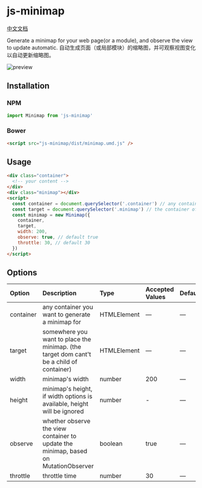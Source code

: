 # js-minimap

[中文文档](https://github.com/hx24/js-minimap/blob/master/README-CN.md)

Generate a minimap for your web page(or a module), and observe the view to update automatic.
自动生成页面（或局部模块）的缩略图，并可观察视图变化以自动更新缩略图。

![preview](https://qnm.hunliji.com/FtjaiZMwrepSyKiB33s9KhHrZk9J)

## Installation

### NPM

```javascript
import Minimap from 'js-minimap'
```

### Bower

```html
<script src="js-minimap/dist/minimap.umd.js" />
```

## Usage

```html
<div class="container">
  <!-- your content -->
</div>
<div class="minimap"></div>
<script>
  const container = document.querySelector('.container') // any container you want to generate a minimap for
  const target = document.querySelector('.minimap') // the container of the minimap
  const minimap = new Minimap({
    container,
    target,
    width: 200,
    observe: true, // default true
    throttle: 30, // default 30
  })
</script>
```

## Options

| Option    | Description                                                                              | Type        | Accepted Values | Default |
| :-------- | :--------------------------------------------------------------------------------------- | :---------- | :-------------- | :------ |
| container | any container you want to generate a minimap for                                         | HTMLElement | —               | —       |
| target    | somewhere you want to place the minimap. (the target dom cant't be a child of container) | HTMLElement | —               | —       |
| width     | minimap's width                                                                          | number      | 200             | —       |
| height    | minimap's height, if width options is available, height will be ignored                  | number      | -               | —       |
| observe   | whether observe the view container to update the minimap, based on MutationObserver      | boolean     | true            | —       |
| throttle  | throttle time                                                                            | number      | 30              | —       |
